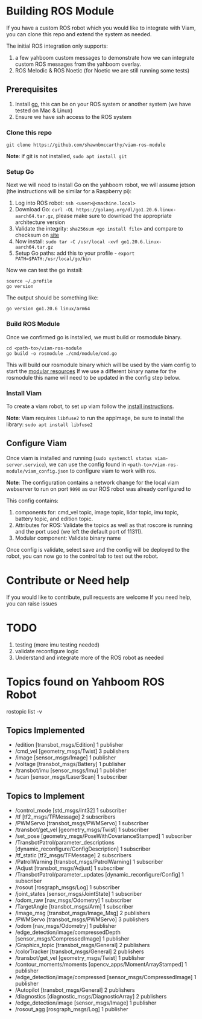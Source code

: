 # Building ROS Module

If you have a custom ROS robot which you would like to integrate with Viam, you can clone this repo and extend the system 
as needed.

The initial ROS integration only supports:
1. a few yahboom custom messages to demonstrate how we can integrate custom ROS messages from the yahboom overlay.
2. ROS Melodic & ROS Noetic (for Noetic we are still running some tests)

## Prerequisites

1. Install [go](https://go.dev/learn/), this can be on your ROS system or another system (we have tested on Mac & Linux)
2. Ensure we have ssh access to the ROS system

### Clone this repo
```shell
git clone https://github.com/shawnbmccarthy/viam-ros-module
```

**Note**: if git is not installed, `sudo apt install git`

### Setup Go
Next we will need to install Go on the yahboom robot, we will assume jetson (the instructions will be similar for a Raspberry pi):
1. Log into ROS robot: `ssh <user>@<machine.local>`
2. Download Go: `curl -OL https://golang.org/dl/go1.20.6.linux-aarch64.tar.gz`, please make sure to download the appropriate architecture version
3. Validate the integrity: `sha256sum <go install file>` and compare to checksum on [site](https://go.dev/dl/)
4. Now install: `sudo tar -C /usr/local -xvf go1.20.6.linux-aarch64.tar.gz`
5. Setup Go paths: add this to your profile - `export PATH=$PATH:/usr/local/go/bin`

Now we can test the go install:
```shell
source ~/.profile
go version
```
The output should be something like:
```shell
go version go1.20.6 linux/arm64
```

### Build ROS Module
Once we confirmed go is installed, we must build or rosmodule binary.

```shell
cd <path-to>/viam-ros-module
go build -o rosmodule ./cmd/module/cmd.go
```

This will build our rosmodule binary which will be used by the viam config to start the [modular resources](https://docs.viam.com/extend/modular-resources/)
If we use a different binary name for the rosmodule this name will need to be updated in the config step below.

### Install Viam
To create a viam robot, to set up viam follow the [install instructions](https://docs.viam.com/installation/).

**Note**: Viam requires `libfuse2` to run the appImage, be sure to install the library: `sudo apt install libfuse2`


## Configure Viam
Once viam is installed and running (`sudo systemctl status viam-server.service`), we can use the config found in `<path-to>/viam-ros-module/viam_config.json`
to configure viam to work with ros.

**Note**: The configuration contains a network change for the local viam webserver to run on port `9090` as our ROS robot was
already configured to

This config contains:
1. components for: cmd_vel topic, image topic, lidar topic, imu topic, battery topic, and edition topic.
2. Attributes for ROS: Validate the topics as well as that roscore is running and the port used (we left the default port of 11311).
3. Modular component: Validate binary name

Once config is validate, select save and the config will be deployed to the robot, you can now go to the control tab to
test out the robot.

# Contribute or Need help

If you would like to contribute, pull requests are welcome
If you need help, you can raise issues

# TODO

1. testing (more imu testing needed)
2. validate reconfigure logic
3. Understand and integrate more of the ROS robot as needed


# Topics found on Yahboom ROS Robot

rostopic list -v

## Topics Implemented
* /edition [transbot_msgs/Edition] 1 publisher
* /cmd_vel [geometry_msgs/Twist] 3 publishers
* /image [sensor_msgs/Image] 1 publisher
* /voltage [transbot_msgs/Battery] 1 publisher
* /transbot/imu [sensor_msgs/Imu] 1 publisher
* /scan [sensor_msgs/LaserScan] 1 subscriber

## Topics to Implement
* /control_mode [std_msgs/Int32] 1 subscriber
* /tf [tf2_msgs/TFMessage] 2 subscribers
* /PWMServo [transbot_msgs/PWMServo] 1 subscriber
* /transbot/get_vel [geometry_msgs/Twist] 1 subscriber
* /set_pose [geometry_msgs/PoseWithCovarianceStamped] 1 subscriber
* /TransbotPatrol/parameter_descriptions [dynamic_reconfigure/ConfigDescription] 1 subscriber
* /tf_static [tf2_msgs/TFMessage] 2 subscribers
* /PatrolWarning [transbot_msgs/PatrolWarning] 1 subscriber
* /Adjust [transbot_msgs/Adjust] 1 subscriber
* /TransbotPatrol/parameter_updates [dynamic_reconfigure/Config] 1 subscriber
* /rosout [rosgraph_msgs/Log] 1 subscriber
* /joint_states [sensor_msgs/JointState] 1 subscriber
* /odom_raw [nav_msgs/Odometry] 1 subscriber
* /TargetAngle [transbot_msgs/Arm] 1 subscriber
* /image_msg [transbot_msgs/Image_Msg] 2 publishers
* /PWMServo [transbot_msgs/PWMServo] 3 publishers
* /odom [nav_msgs/Odometry] 1 publisher
* /edge_detection/image/compressedDepth [sensor_msgs/CompressedImage] 1 publisher
* /Graphics_topic [transbot_msgs/General] 2 publishers
* /colorTracker [transbot_msgs/General] 2 publishers
* /transbot/get_vel [geometry_msgs/Twist] 1 publisher
* /contour_moments/moments [opencv_apps/MomentArrayStamped] 1 publisher
* /edge_detection/image/compressed [sensor_msgs/CompressedImage] 1 publisher
* /Autopilot [transbot_msgs/General] 2 publishers
* /diagnostics [diagnostic_msgs/DiagnosticArray] 2 publishers
* /edge_detection/image [sensor_msgs/Image] 1 publisher
* /rosout_agg [rosgraph_msgs/Log] 1 publisher
